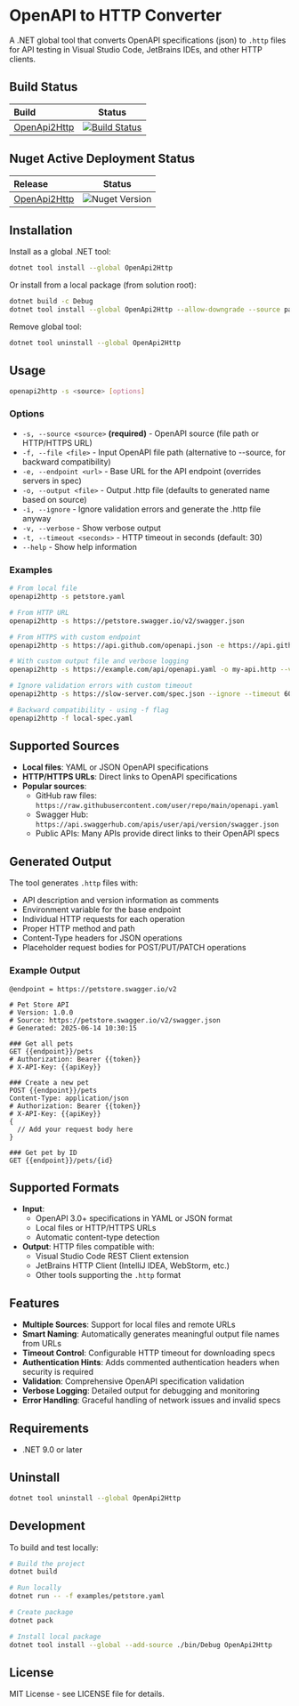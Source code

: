 # OpenAPI to HTTP Converter

A .NET global tool that converts OpenAPI specifications (json) to `.http` files for API testing in Visual Studio Code, JetBrains IDEs, and other HTTP clients.

## Build Status

| Build | Status |
|:---|---|
| [OpenApi2Http](https://github.com/I-Synergy/OpenApi2Http) | [![Build Status](https://dev.azure.com/i-synergy/Tools/_apis/build/status/OpenApi2Http?branchName=main)](https://dev.azure.com/i-synergy/Tools/_build?definitionId=212&branchName=main)|

## Nuget Active Deployment Status
| Release | Status |
|:---|---|
| [OpenApi2Http](https://www.nuget.org/packages/OpenApi2Http/) | ![Nuget Version](https://img.shields.io/nuget/vpre/OpenApi2Http) |


## Installation

Install as a global .NET tool:

```bash
dotnet tool install --global OpenApi2Http
```

Or install from a local package (from solution root):

```bash
dotnet build -c Debug
dotnet tool install --global OpenApi2Http --allow-downgrade --source packages
```

Remove global tool:

```bash
dotnet tool uninstall --global OpenApi2Http
```

## Usage

```bash
openapi2http -s <source> [options]
```

### Options

- `-s, --source <source>` **(required)** - OpenAPI source (file path or HTTP/HTTPS URL)
- `-f, --file <file>` - Input OpenAPI file path (alternative to --source, for backward compatibility)
- `-e, --endpoint <url>` - Base URL for the API endpoint (overrides servers in spec)
- `-o, --output <file>` - Output .http file (defaults to generated name based on source)
- `-i, --ignore` - Ignore validation errors and generate the .http file anyway
- `-v, --verbose` - Show verbose output
- `-t, --timeout <seconds>` - HTTP timeout in seconds (default: 30)
- `--help` - Show help information

### Examples

```bash
# From local file
openapi2http -s petstore.yaml

# From HTTP URL
openapi2http -s https://petstore.swagger.io/v2/swagger.json

# From HTTPS with custom endpoint
openapi2http -s https://api.github.com/openapi.json -e https://api.github.com

# With custom output file and verbose logging
openapi2http -s https://example.com/api/openapi.yaml -o my-api.http --verbose

# Ignore validation errors with custom timeout
openapi2http -s https://slow-server.com/spec.json --ignore --timeout 60

# Backward compatibility - using -f flag
openapi2http -f local-spec.yaml
```

## Supported Sources

- **Local files**: YAML or JSON OpenAPI specifications
- **HTTP/HTTPS URLs**: Direct links to OpenAPI specifications
- **Popular sources**:
  - GitHub raw files: `https://raw.githubusercontent.com/user/repo/main/openapi.yaml`
  - Swagger Hub: `https://api.swaggerhub.com/apis/user/api/version/swagger.json`
  - Public APIs: Many APIs provide direct links to their OpenAPI specs

## Generated Output

The tool generates `.http` files with:

- API description and version information as comments
- Environment variable for the base endpoint
- Individual HTTP requests for each operation
- Proper HTTP method and path
- Content-Type headers for JSON operations
- Placeholder request bodies for POST/PUT/PATCH operations

### Example Output

```http
@endpoint = https://petstore.swagger.io/v2

# Pet Store API
# Version: 1.0.0
# Source: https://petstore.swagger.io/v2/swagger.json
# Generated: 2025-06-14 10:30:15

### Get all pets
GET {{endpoint}}/pets
# Authorization: Bearer {{token}}
# X-API-Key: {{apiKey}}

### Create a new pet
POST {{endpoint}}/pets
Content-Type: application/json
# Authorization: Bearer {{token}}
# X-API-Key: {{apiKey}}
{
  // Add your request body here
}

### Get pet by ID
GET {{endpoint}}/pets/{id}
```

## Supported Formats

- **Input**: 
  - OpenAPI 3.0+ specifications in YAML or JSON format
  - Local files or HTTP/HTTPS URLs
  - Automatic content-type detection
- **Output**: HTTP files compatible with:
  - Visual Studio Code REST Client extension
  - JetBrains HTTP Client (IntelliJ IDEA, WebStorm, etc.)
  - Other tools supporting the `.http` format

## Features

- **Multiple Sources**: Support for local files and remote URLs
- **Smart Naming**: Automatically generates meaningful output file names from URLs
- **Timeout Control**: Configurable HTTP timeout for downloading specs
- **Authentication Hints**: Adds commented authentication headers when security is required
- **Validation**: Comprehensive OpenAPI specification validation
- **Verbose Logging**: Detailed output for debugging and monitoring
- **Error Handling**: Graceful handling of network issues and invalid specs

## Requirements

- .NET 9.0 or later

## Uninstall

```bash
dotnet tool uninstall --global OpenApi2Http
```

## Development

To build and test locally:

```bash
# Build the project
dotnet build

# Run locally
dotnet run -- -f examples/petstore.yaml

# Create package
dotnet pack

# Install local package
dotnet tool install --global --add-source ./bin/Debug OpenApi2Http
```

## License

MIT License - see LICENSE file for details.